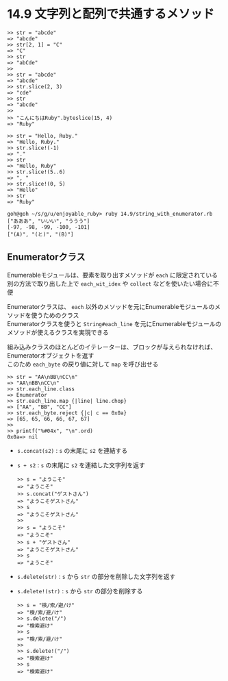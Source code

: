 # 14.9 文字列と配列で共通するメソッド

```
>> str = "abcde"
=> "abcde"
>> str[2, 1] = "C"
=> "C"
>> str
=> "abCde"
>> 
>> str = "abcde"
=> "abcde"
>> str.slice(2, 3)
=> "cde"
>> str
=> "abcde"
>> 
>> "こんにちはRuby".byteslice(15, 4)
=> "Ruby"
```

```
>> str = "Hello, Ruby."
=> "Hello, Ruby."
>> str.slice!(-1)
=> "."
>> str
=> "Hello, Ruby"
>> str.slice!(5..6)
=> ", "
>> str.slice!(0, 5)
=> "Hello"
>> str
=> "Ruby"
```

```
goh@goh ~/s/g/u/enjoyable_ruby> ruby 14.9/string_with_enumerator.rb
["あああ", "いいい", "ううう"]
[-97, -98, -99, -100, -101]
["(A)", "(と)", "(B)"]
```

## Enumeratorクラス

Enumerableモジュールは、要素を取り出すメソッドが `each` に限定されている  
別の方法で取り出した上で `each_wit_idex` や `collect` などを使いたい場合に不便

Enumeratorクラスは、 `each` 以外のメソッドを元にEnumerableモジュールのメソッドを使うためのクラス  
Enumeratorクラスを使うと `String#each_line` を元にEnumerableモジュールのメソッドが使えるクラスを実現できる

組み込みクラスのほとんどのイテレーターは、ブロックが与えられなければ、Enumeratorオブジェクトを返す  
このため `each_byte` の戻り値に対して `map` を呼び出せる

```
>> str = "AA\nBB\nCC\n"
=> "AA\nBB\nCC\n"
>> str.each_line.class
=> Enumerator
>> str.each_line.map {|line| line.chop}
=> ["AA", "BB", "CC"]
>> str.each_byte.reject {|c| c == 0x0a}
=> [65, 65, 66, 66, 67, 67]
>> 
>> printf("%#04x", "\n".ord)
0x0a=> nil
```

- `s.concat(s2)` : `s` の末尾に `s2` を連結する
- `s + s2` : `s` の末尾に `s2` を連結した文字列を返す

    ```
    >> s = "ようこそ"
    => "ようこそ"
    >> s.concat("ゲストさん")
    => "ようこそゲストさん"
    >> s
    => "ようこそゲストさん"
    >> 
    >> s = "ようこそ"
    => "ようこそ"
    >> s + "ゲストさん"
    => "ようこそゲストさん"
    >> s
    => "ようこそ"
    ```

- `s.delete(str)` : `s` から `str` の部分を削除した文字列を返す
- `s.delete!(str)` : `s` から `str` の部分を削除する

    ```
    >> s = "検/索/避/け"
    => "検/索/避/け"
    >> s.delete("/")
    => "検索避け"
    >> s
    => "検/索/避/け"
    >> 
    >> s.delete!("/")
    => "検索避け"
    >> s
    => "検索避け"
    ```

